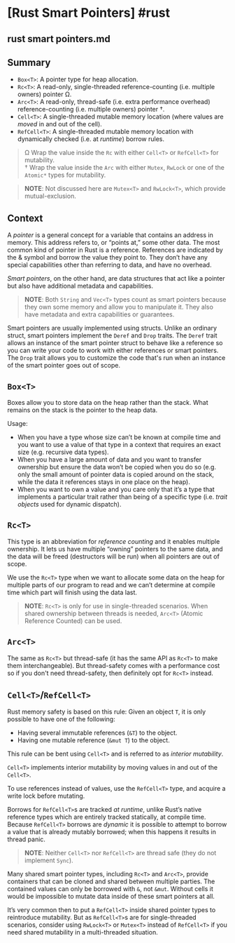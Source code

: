 # [Rust Smart Pointers] #rust

## rust smart pointers.md

## Summary

- `Box<T>`: A pointer type for heap allocation.
- `Rc<T>`: A read-only, single-threaded reference-counting (i.e. multiple owners) pointer Ω.
- `Arc<T>`: A read-only, thread-safe (i.e. extra performance overhead) reference-counting (i.e. multiple owners) pointer †.
- `Cell<T>`: A single-threaded mutable memory location (where values are _moved_ in and out of the cell).
- `RefCell<T>`: A single-threaded mutable memory location with dynamically checked (i.e. at _runtime_) borrow rules.

> Ω Wrap the value inside the `Rc` with either `Cell<T>` or `RefCell<T>` for mutability.  
> † Wrap the value inside the `Arc` with either `Mutex`, `RwLock` or one of the `Atomic*` types for mutability.

> **NOTE**: Not discussed here are `Mutex<T>` and `RwLock<T>`, which provide mutual-exclusion.

## Context

A _pointer_ is a general concept for a variable that contains an address in memory. This address refers to, or “points at,” some other data. The most common kind of pointer in Rust is a reference. References are indicated by the & symbol and borrow the value they point to. They don’t have any special capabilities other than referring to data, and have no overhead.

_Smart pointers_, on the other hand, are data structures that act like a pointer but also have additional metadata and capabilities.

> **NOTE**: Both `String` and `Vec<T>` types count as smart pointers because they own some memory and allow you to manipulate it. They also have metadata and extra capabilities or guarantees. 

Smart pointers are usually implemented using structs. Unlike an ordinary struct, smart pointers implement the `Deref` and `Drop` traits. The `Deref` trait allows an instance of the smart pointer struct to behave like a reference so you can write your code to work with either references or smart pointers. The `Drop` trait allows you to customize the code that's run when an instance of the smart pointer goes out of scope.

## `Box<T>`

Boxes allow you to store data on the heap rather than the stack. What remains on the stack is the pointer to the heap data.

Usage:

- When you have a type whose size can’t be known at compile time and you want to use a value of that type in a context that requires an exact size (e.g. recursive data types).
- When you have a large amount of data and you want to transfer ownership but ensure the data won’t be copied when you do so (e.g. only the small amount of pointer data is copied around on the stack, while the data it references stays in one place on the heap).
- When you want to own a value and you care only that it’s a type that implements a particular trait rather than being of a specific type (i.e. _trait objects_ used for dynamic dispatch).

## `Rc<T>`

This type is an abbreviation for _reference counting_ and it enables multiple ownership. It lets us have multiple “owning” pointers to the same data, and the data will be freed (destructors will be run) when all pointers are out of scope.

We use the `Rc<T>` type when we want to allocate some data on the heap for multiple parts of our program to read and we can’t determine at compile time which part will finish using the data last. 

> **NOTE**: `Rc<T>` is only for use in single-threaded scenarios. When shared ownership between threads is needed, `Arc<T>` (Atomic Reference Counted) can be used.

## `Arc<T>`

The same as `Rc<T>` but thread-safe (it has the same API as `Rc<T>` to make them interchangeable). But thread-safety comes with a performance cost so if you don't need thread-safety, then definitely opt for `Rc<T>` instead.

## `Cell<T>`/`RefCell<T>`

Rust memory safety is based on this rule: Given an object `T`, it is only possible to have one of the following:

- Having several immutable references (`&T`) to the object.
- Having one mutable reference (`&mut T`) to the object.

This rule can be bent using `Cell<T>` and is referred to as _interior mutability_.

`Cell<T>` implements interior mutability by moving values in and out of the `Cell<T>`. 

To use references instead of values, use the `RefCell<T>` type, and acquire a write lock before mutating.

Borrows for `RefCell<T>`s are tracked _at runtime_, unlike Rust’s native reference types which are entirely tracked statically, at compile time. Because `RefCell<T>` borrows are _dynamic_ it is possible to attempt to borrow a value that is already mutably borrowed; when this happens it results in thread panic.

> **NOTE**: Neither `Cell<T>` nor `RefCell<T>` are thread safe (they do not implement `Sync`).

Many shared smart pointer types, including `Rc<T>` and `Arc<T>`, provide containers that can be cloned and shared between multiple parties. The contained values can only be borrowed with `&`, not `&mut`. Without cells it would be impossible to mutate data inside of these smart pointers at all.

It’s very common then to put a `RefCell<T>` inside shared pointer types to reintroduce mutability. But as `RefCell<T>`s are for single-threaded scenarios, consider using `RwLock<T>` or `Mutex<T>` instead of `RefCell<T>` if you need shared mutability in a multi-threaded situation.

